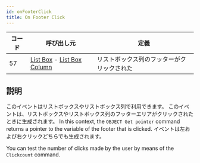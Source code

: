 ```yaml
---
id: onFooterClick
title: On Footer Click
---
```


| コード | 呼び出し元                                                                                                             | 定義                    |
| --- | ----------------------------------------------------------------------------------------------------------------- | --------------------- |
| 57  | [List Box](FormObjects/listbox_overview.md) - [List Box Column](FormObjects/listbox_overview.md#list-box-columns) | リストボックス列のフッターがクリックされた |

## 説明

このイベントはリストボックスやリストボックス列で利用できます。 このイベントは、リストボックスやリストボックス列のフッターエリアがクリックされたときに生成されます。 In this context, the `OBJECT Get pointer` command returns a pointer to the variable of the footer that is clicked. イベントは左および右クリックどちらでも生成されます。

You can test the number of clicks made by the user by means of the `Clickcount` command.
